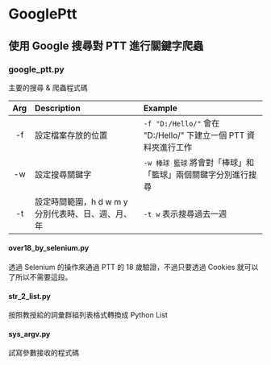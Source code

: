 # GooglePtt
## 使用 Google 搜尋對 PTT 進行關鍵字爬蟲

### google_ptt.py

主要的搜尋 & 爬蟲程式碼

|Arg|Description|Example|
|:---:|:---|:---|
|-f|設定檔案存放的位置|`-f "D:/Hello/"` 會在 "D:/Hello/" 下建立一個 PTT 資料夾進行工作|
|-w|設定搜尋關鍵字|`-w 棒球 籃球` 將會對「棒球」和「籃球」兩個關鍵字分別進行搜尋|
|-t|設定時間範圍，h d w m y分別代表時、日、週、月、年|`-t w` 表示搜尋過去一週|

#### over18_by_selenium.py

透過 Selenium 的操作來通過 PTT 的 18 歲驗證，不過只要透過 Cookies 就可以了所以不需要這段。

#### str_2_list.py

按照教授給的詞彙群組列表格式轉換成 Python List

#### sys_argv.py

試寫參數接收的程式碼